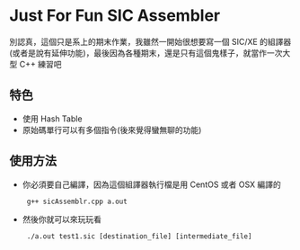 Just For Fun SIC Assembler
===

別認真，這個只是系上的期末作業，我雖然一開始很想要寫一個 SIC/XE 的組譯器(或者是說有延伸功能)，最後因為各種期末，還是只有這個鬼樣子，就當作一次大型 C++ 練習吧


## 特色

 * 使用 Hash Table
 * 原始碼單行可以有多個指令(後來覺得蠻無聊的功能)

## 使用方法

 * 你必須要自己編譯，因為這個組譯器執行檔是用 CentOS 或者 OSX 編譯的

        g++ sicAssemblr.cpp a.out

 * 然後你就可以來玩玩看

        ./a.out test1.sic [destination_file] [intermediate_file]

